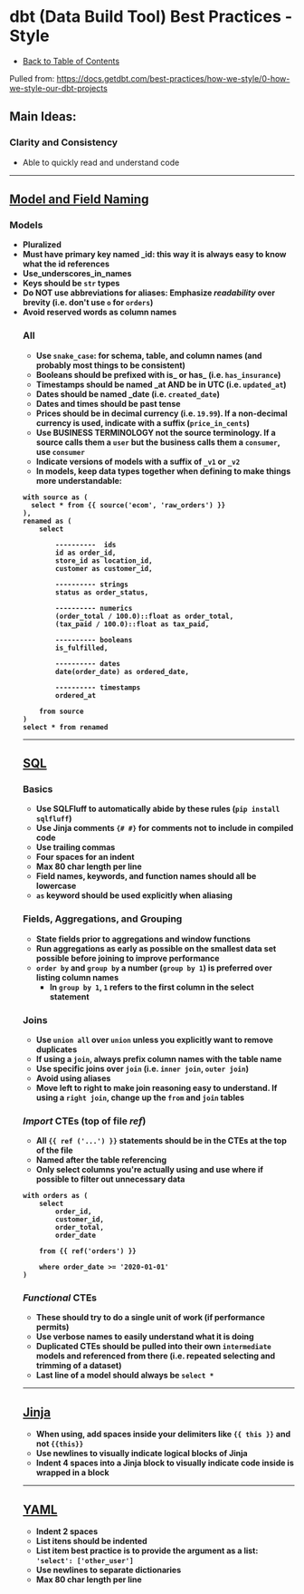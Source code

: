 # dbt (Data Build Tool) Best Practices - Style

- [Back to Table of Contents](toc.md)

Pulled from: https://docs.getdbt.com/best-practices/how-we-style/0-how-we-style-our-dbt-projects

## Main Ideas:

### Clarity and Consistency

- Able to quickly read and understand code

---

## [Model and Field Naming](https://docs.getdbt.com/best-practices/how-we-style/1-how-we-style-our-dbt-models)

### Models

- **Pluralized**
- **Must have primary key named <object>\_id**: this way it is always easy to know what the id references
- **Use_underscores_in_names**
- Keys should be **`str` types**
- **Do NOT use abbreviations for aliases**: Emphasize _readability_ over brevity (i.e. don't use `o` for `orders`)
- **Avoid reserved words as column names**

### All

- **Use `snake_case`**: for schema, table, and column names (and probably most things to be consistent)
- Booleans should be prefixed with **is\_** or **has\_** (i.e. `has_insurance`)
- Timestamps should be named **<event>\_at** AND be in **UTC** (i.e. `updated_at`)
- Dates should be named **<event>\_date** (i.e. `created_date`)
- Dates and times should be **past tense**
- Prices should be in **decimal currency** (i.e. `19.99`). **If a non-decimal currency is used**, indicate with a suffix (`price_in_cents`)
- Use **BUSINESS TERMINOLOGY** not the source terminology. If a source calls them a `user` but the business calls them a `consumer`, use `consumer`
- Indicate versions of models with a suffix of `_v1` or `_v2`
- In models, keep data types together when defining to make things more understandable:

```
with source as (
  select * from {{ source('ecom', 'raw_orders') }}
),
renamed as (
    select

        ----------  ids
        id as order_id,
        store_id as location_id,
        customer as customer_id,

        ---------- strings
        status as order_status,

        ---------- numerics
        (order_total / 100.0)::float as order_total,
        (tax_paid / 100.0)::float as tax_paid,

        ---------- booleans
        is_fulfilled,

        ---------- dates
        date(order_date) as ordered_date,

        ---------- timestamps
        ordered_at

    from source
)
select * from renamed
```

---

## [SQL](https://docs.getdbt.com/best-practices/how-we-style/2-how-we-style-our-sql)

### Basics

- Use **SQLFluff** to automatically abide by these rules (`pip install sqlfluff`)
- Use Jinja comments `{# #}` for comments not to include in compiled code
- Use trailing commas
- Four spaces for an indent
- Max 80 char length per line
- Field names, keywords, and function names should all be **lowercase**
- `as` keyword should be used **explicitly when aliasing**

### Fields, Aggregations, and Grouping

- State fields prior to aggregations and window functions
- Run aggregations as early as possible on the smallest data set possible before joining to improve performance
- `order by` and `group by` a number (`group by 1`) is **preferred over listing column names**
  - In `group by 1`, `1` refers to the first column in the select statement

### Joins

- Use `union all` over `union` unless you explicitly want to remove duplicates
- If using a `join`, **always prefix column names with the table name**
- Use specific joins over `join` (i.e. `inner join`, `outer join`)
- Avoid using aliases
- Move **left to right** to make join reasoning easy to understand. If using a `right join`, change up the `from` and `join` tables

### _Import_ CTEs (top of file _ref_)

- All `{{ ref ('...') }}` statements should be in the CTEs at the top of the file
- Named after the table referencing
- Only select columns you're actually using and use where if possible to filter out unnecessary data

```
with orders as (
    select
        order_id,
        customer_id,
        order_total,
        order_date

    from {{ ref('orders') }}

    where order_date >= '2020-01-01'
)
```

### _Functional_ CTEs

- These should try to do a single unit of work (if performance permits)
- Use verbose names to easily understand what it is doing
- Duplicated CTEs should be pulled into their own `intermediate` models and referenced from there (i.e. repeated selecting and trimming of a dataset)
- Last line of a model should always be `select *`

---

## [Jinja](https://docs.getdbt.com/best-practices/how-we-style/4-how-we-style-our-jinja)

- When using, add spaces inside your delimiters like `{{ this }}` and not `{{this}}`
- Use newlines to visually indicate logical blocks of Jinja
- Indent 4 spaces into a Jinja block to visually indicate code inside is wrapped in a block

---

## [YAML](https://docs.getdbt.com/best-practices/how-we-style/5-how-we-style-our-yaml)

- Indent 2 spaces
- List itens should be indented
- List item best practice is to provide the argument as a list: `'select': ['other_user']`
- Use newlines to separate dictionaries
- Max 80 char length per line
